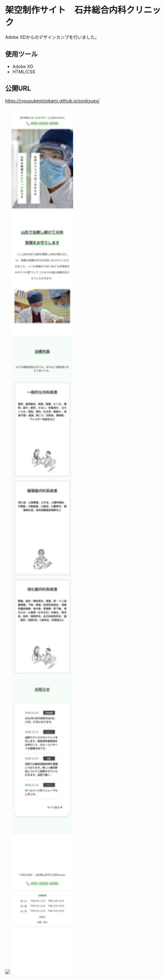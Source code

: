 # 架空制作サイト　石井総合内科クリニック
Adobe XDからのデザインカンプを行いました。

## 使用ツール
- Adobe XD
- HTML/CSS

## 公開URL
https://ryousukemizokami.github.io/syokyuex/

<p>
    <img src="img/ishiinaika.png" width="500px">
    <img src="img/ishiinaika(iphone).png" width="200px">
</p>